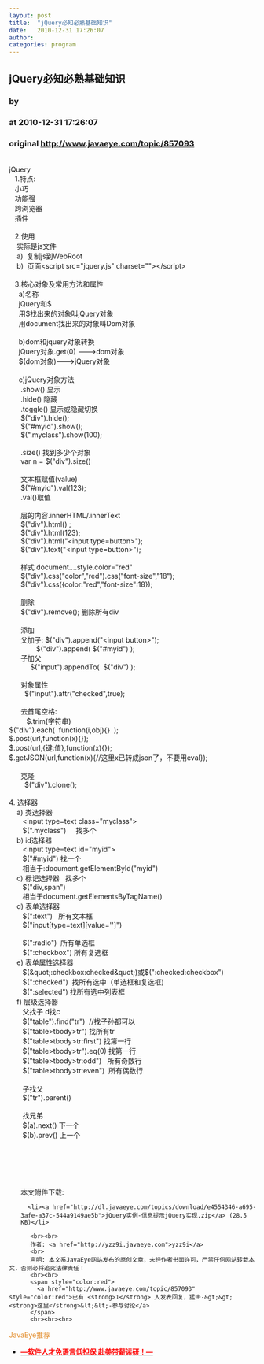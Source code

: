 ```yaml
---
layout: post
title:  "jQuery必知必熟基础知识"
date:   2010-12-31 17:26:07
author: 
categories: program
---
```


## jQuery必知必熟基础知识
### by 
### at 2010-12-31 17:26:07
### original <http://www.javaeye.com/topic/857093>

<br>jQuery
<br>   1.特点:
<br>   小巧
<br>   功能强
<br>   跨浏览器
<br>   插件
<br>
<br>   2.使用
<br>    实际是js文件
<br>    a)  复制js到WebRoot
<br>    b)  页面&lt;script src=&quot;jquery.js&quot; charset=&quot;&quot;&gt;&lt;/script&gt;
<br>
<br>   3.核心对象及常用方法和属性
<br>     a)名称
<br>     jQuery和$
<br>     用$找出来的对象叫jQuery对象
<br>     用document找出来的对象叫Dom对象
<br>     
<br>     b)dom和jquery对象转换
<br>     jQuery对象.get(0) ---&gt;dom对象
<br>     $(dom对象)---&gt;jQuery对象
<br>    
<br>     c)jQuery对象方法
<br>      .show() 显示
<br>      .hide() 隐藏
<br>      .toggle() 显示或隐藏切换
<br>      $(&quot;div&quot;).hide();
<br>      $(&quot;#myid&quot;).show();
<br>      $(&quot;.myclass&quot;).show(100);
<br>
<br>      .size() 找到多少个对象
<br>      var n = $(&quot;div&quot;).size()
<br>
<br>      文本框赋值(value)
<br>      $(&quot;#myid&quot;).val(123);
<br>      .val()取值
<br>
<br>      层的内容.innerHTML/.innerText
<br>      $(&quot;div&quot;).html() ; 
<br>      $(&quot;div&quot;).html(123);
<br>      $(&quot;div&quot;).html(&quot;&lt;input type=button&gt;&quot;);
<br>      $(&quot;div&quot;).text(&quot;&lt;input type=button&gt;&quot;);
<br>
<br>      样式 document....style.color=&quot;red&quot;
<br>      $(&quot;div&quot;).css(&quot;color&quot;,&quot;red&quot;).css(&quot;font-size&quot;,&quot;18&quot;);
<br>      $(&quot;div&quot;).css({color:&quot;red&quot;,&quot;font-size&quot;:18});
<br>
<br>      删除
<br>      $(&quot;div&quot;).remove(); 删除所有div
<br>
<br>      添加
<br>      父加子: $(&quot;div&quot;).append(&quot;&lt;input button&gt;&quot;);
<br>              $(&quot;div&quot;).append( $(&quot;#myid&quot;) );
<br>      子加父
<br>           $(&quot;input&quot;).appendTo(  $(&quot;div&quot;) );
<br>
<br>      对象属性
<br>        $(&quot;input&quot;).attr(&quot;checked&quot;,true);
<br>
<br>      去首尾空格:
<br>         $.trim(字符串)
<br>	 $(&quot;div&quot;).each(  function(i,obj){}  );
<br>	 $.post(url,function(x){});
<br>	 $.post(url,{键:值},function(x){});
<br>	 $.getJSON(url,function(x){//这里x已转成json了，不要用eval});
<br>
<br>      克隆
<br>        $(&quot;div&quot;).clone();
<br>
<br> 4. 选择器
<br>    a) 类选择器 
<br>       &lt;input type=text class=&quot;myclass&quot;&gt;
<br>       $(&quot;.myclass&quot;)     找多个
<br>    b) id选择器   
<br>       &lt;input type=text id=&quot;myid&quot;&gt;
<br>       $(&quot;#myid&quot;) 找一个
<br>       相当于:document.getElementById(&quot;myid&quot;)
<br>    c) 标记选择器   找多个
<br>       $(&quot;div,span&quot;)
<br>       相当于document.getElementsByTagName()
<br>    d) 表单选择器
<br>       $(&quot;:text&quot;)   所有文本框
<br>       $(&quot;input[type=text][value=&#39;&#39;]&quot;)
<br>
<br>       $(&quot;:radio&quot;)  所有单选框
<br>       $(&quot;:checkbox&quot;) 所有复选框
<br>    e) 表单属性选择器
<br>       $(&quot;:checkbox:checked&quot;)或$(&quot;:checked:checkbox&quot;)
<br>       $(&quot;:checked&quot;)  找所有选中（单选框和复选框)
<br>       $(&quot;:selected&quot;) 找所有选中列表框
<br>    f) 层级选择器
<br>       父找子 d找c
<br>       $(&quot;table&quot;).find(&quot;tr&quot;)  //找子孙都可以
<br>       $(&quot;table&gt;tbody&gt;tr&quot;) 找所有tr
<br>       $(&quot;table&gt;tbody&gt;tr:first&quot;) 找第一行
<br>       $(&quot;table&gt;tbody&gt;tr&quot;).eq(0) 找第一行
<br>       $(&quot;table&gt;tbody&gt;tr:odd&quot;)   所有奇数行
<br>       $(&quot;table&gt;tbody&gt;tr:even&quot;)  所有偶数行
<br>
<br>       子找父
<br>       $(&quot;tr&quot;).parent()
<br>
<br>       找兄弟
<br>       $(a).next() 下一个
<br>       $(b).prev() 上一个
<br>
<br>
<br>
          
  <br><br>
  <ul>
    本文附件下载:
    
      <li><a href="http://dl.javaeye.com/topics/download/e4554346-a695-3afe-a37c-544a9149ae5b">jQuery实例-信息提示jQuery实现.zip</a> (28.5 KB)</li>
    
  </ul>

          <br><br>
          作者: <a href="http://yzz9i.javaeye.com">yzz9i</a> 
          <br>
          声明: 本文系JavaEye网站发布的原创文章，未经作者书面许可，严禁任何网站转载本文，否则必将追究法律责任！
          <br><br>
          <span style="color:red">
            <a href="http://www.javaeye.com/topic/857093" style="color:red">已有 <strong>1</strong> 人发表回复，猛击-&gt;&gt;<strong>这里</strong>&lt;&lt;-参与讨论</a>
          </span>
          <br><br><br>
<span style="color:#e28822">JavaEye推荐</span>
<br>
<ul><li><a href="http://www.iteye.com/clicks/433"><span style="color:red;font-weight:bold">—软件人才免语言低担保 赴美带薪读研！— </span></a></li></ul>
<br><br><br>